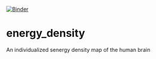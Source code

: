 [![Binder](https://mybinder.org/badge_logo.svg)](https://mybinder.org/v2/gh/NeuroenergeticsLab/energy_density/HEAD)
# energy_density

An individualized senergy density map of the human brain